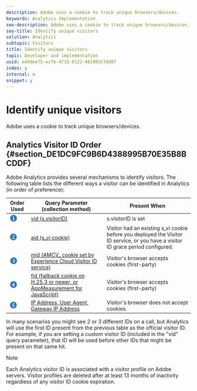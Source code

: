 ```yaml
---
description: Adobe uses a cookie to track unique browsers/devices.
keywords: Analytics Implementation
seo-description: Adobe uses a cookie to track unique browsers/devices.
seo-title: Identify unique visitors
solution: Analytics
subtopic: Visitors
title: Identify unique visitors
topic: Developer and implementation
uuid: ed4dee75-ecfb-4715-8122-461983c7dd8f
index: y
internal: n
snippet: y
---
```


# Identify unique visitors

Adobe uses a cookie to track unique browsers/devices.

## Analytics Visitor ID Order {#section_DE1DC9FC9B6D4388995B70E35B8BCDDF}

Adobe Analytics provides several mechanisms to identify visitors. The following table lists the different ways a visitor can be identified in Analytics (in order of preference): 

|  Order Used  | Query Parameter (collection method)  | Present When  |
|---|---|---|
|   ![](assets/step1_icon.png) | [vid (s.visitorID)](../../../implement/js-implementation/c-unique-visitors/visid-custom.md#concept_4A2000F4B6ED41E99CA6118A6D74ECE8)  | s.visitorID is set  |
|   ![](assets/step2_icon.png) | [aid (s_vi cookie)](../../../implement/js-implementation/c-unique-visitors/visid-analytics.md#concept_74F6B4B9B2FA415AB5D029A1F8F099BC)  | Visitor had an existing s_vi cookie before you deployed the Visitor ID service, or you have a visitor ID grace period configured.  |
|   ![](assets/step3_icon.png) | [mid (AMCV_ cookie set by Experience Cloud Visitor ID service)](https://marketing.adobe.com/resources/help/en_US/mcvid/)  | Visitor's browser accepts cookies (first-party)  |
|   ![](assets/step4_icon.png) | [fid (fallback cookie on H.25.3 or newer, or AppMeasurement for JavaScript)](../../../implement/js-implementation/c-unique-visitors/visid-fallback.md#concept_EBCBF9EB390E45A2BA20DB6BE931C505)  | Visitor's browser accepts cookies (first-party)  |
|   ![](assets/step5_icon.png) | [IP Address, User Agent, Gateway IP Address](../../../implement/js-implementation/c-unique-visitors/visid-fallback.md#section_104819D74C594ECE879144FCC5DEF4BF)  | Visitor's browser does not accept cookies.  |

In many scenarios you might see 2 or 3 different IDs on a call, but Analytics will use the first ID present from the previous table as the official visitor ID. For example, if you are setting a custom visitor ID (included in the "vid" query parameter), that ID will be used before other IDs that might be present on that same hit.

>[!NOTE]
>
>Each Analytics visitor ID is associated with a visitor profile on Adobe servers. Visitor profiles are deleted after at least 13 months of inactivity regardless of any visitor ID cookie expiration.
